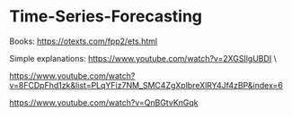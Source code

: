 # Time-Series-Forecasting

Books:
https://otexts.com/fpp2/ets.html


Simple explanations:
https://www.youtube.com/watch?v=2XGSIlgUBDI \

https://www.youtube.com/watch?v=8FCDpFhd1zk&list=PLqYFiz7NM_SMC4ZgXplbreXlRY4Jf4zBP&index=6

https://www.youtube.com/watch?v=QnBGtvKnGqk
